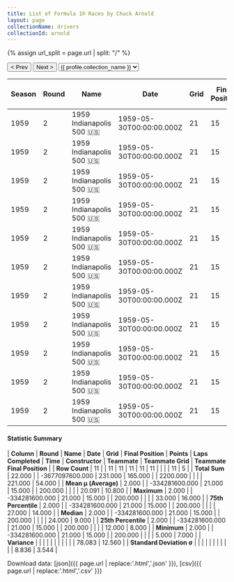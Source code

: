 ```yaml
---
title: List of Formula 1® Races by Chuck Arnold
layout: page
collectionName: drivers
collectionId: arnold
---
```


{% assign url_split = page.url | split: "/" %}
<div id="collection-navigation">
<button onclick="selector.options[selector.selectedIndex-1].value && (window.location = selector.options[selector.selectedIndex-1].value);">&lt; Prev</button>
<button onclick="selector.options[selector.selectedIndex+1].value && (window.location = selector.options[selector.selectedIndex+1].value);">Next &gt;</button>
<select id="selector" onchange="this.options[this.selectedIndex].value && (window.location = this.options[this.selectedIndex].value);">
  {% for collectionId in site.data[page.collectionName].refs %}
    {% if collectionId == page.collectionId %}
      {% assign selected = "selected" %}
    {% else %}
      {% assign selected = "" %}
    {% endif %}
    {% assign profile = site.data[page.collectionName][collectionId].profile %}
    <option value="/f1/{{ page.collectionName }}/{{ collectionId }}/{{ url_split[4] }}" {{ selected }}>{{ profile.collection_name }}</option>
  {% endfor %}
</select>
</div>

| Season | Round | Name | Date | Grid | Final Position | Points | Laps Completed | Time | Constructor | Teammate | Teammate Grid | Teammate Final Position |
|--|--|--|--|--|--|--|--|--|--|--|--|--|
| 1959 | 2 | 1959 Indianapolis 500 🇺🇸 | 1959-05-30T00:00:00.000Z | 21 | 15 | 0.0 | 200 | +8:19.86 | Kurtis Kraft 🇺🇸 | [Duane Carter 🇺🇸](/f1/drivers/darter) | 12 | 7 |
| 1959 | 2 | 1959 Indianapolis 500 🇺🇸 | 1959-05-30T00:00:00.000Z | 21 | 15 | 0.0 | 200 | +8:19.86 | Kurtis Kraft 🇺🇸 | [Eddie Johnson 🇺🇸](/f1/drivers/johnson) | 8 | 8 |
| 1959 | 2 | 1959 Indianapolis 500 🇺🇸 | 1959-05-30T00:00:00.000Z | 21 | 15 | 0.0 | 200 | +8:19.86 | Kurtis Kraft 🇺🇸 | [Paul Russo 🇺🇸](/f1/drivers/paul_russo) | 27 | 9 |
| 1959 | 2 | 1959 Indianapolis 500 🇺🇸 | 1959-05-30T00:00:00.000Z | 21 | 15 | 0.0 | 200 | +8:19.86 | Kurtis Kraft 🇺🇸 | [Jimmy Daywalt 🇺🇸](/f1/drivers/daywalt) | 13 | 14 |
| 1959 | 2 | 1959 Indianapolis 500 🇺🇸 | 1959-05-30T00:00:00.000Z | 21 | 15 | 0.0 | 200 | +8:19.86 | Kurtis Kraft 🇺🇸 | [Jim McWithey 🇺🇸](/f1/drivers/mcwithey) | 33 | 16 |
| 1959 | 2 | 1959 Indianapolis 500 🇺🇸 | 1959-05-30T00:00:00.000Z | 21 | 15 | 0.0 | 200 | +8:19.86 | Kurtis Kraft 🇺🇸 | [Don Freeland 🇺🇸](/f1/drivers/freeland) | 25 | R |
| 1959 | 2 | 1959 Indianapolis 500 🇺🇸 | 1959-05-30T00:00:00.000Z | 21 | 15 | 0.0 | 200 | +8:19.86 | Kurtis Kraft 🇺🇸 | [Bob Christie 🇺🇸](/f1/drivers/christie) | 24 | R |
| 1959 | 2 | 1959 Indianapolis 500 🇺🇸 | 1959-05-30T00:00:00.000Z | 21 | 15 | 0.0 | 200 | +8:19.86 | Kurtis Kraft 🇺🇸 | [Bobby Grim 🇺🇸](/f1/drivers/grim) | 5 | R |
| 1959 | 2 | 1959 Indianapolis 500 🇺🇸 | 1959-05-30T00:00:00.000Z | 21 | 15 | 0.0 | 200 | +8:19.86 | Kurtis Kraft 🇺🇸 | [Chuck Weyant 🇺🇸](/f1/drivers/weyant) | 29 | R |
| 1959 | 2 | 1959 Indianapolis 500 🇺🇸 | 1959-05-30T00:00:00.000Z | 21 | 15 | 0.0 | 200 | +8:19.86 | Kurtis Kraft 🇺🇸 | [Jud Larson 🇺🇸](/f1/drivers/larson) | 19 | R |
| 1959 | 2 | 1959 Indianapolis 500 🇺🇸 | 1959-05-30T00:00:00.000Z | 21 | 15 | 0.0 | 200 | +8:19.86 | Kurtis Kraft 🇺🇸 | [Red Amick 🇺🇸](/f1/drivers/amick) | 26 | R |

#### Statistic Summary

| **Column** | **Round** | **Name** | **Date** | **Grid** | **Final Position** | **Points** | **Laps Completed** | **Time** | **Constructor** | **Teammate** | **Teammate Grid** | **Teammate Final Position** |
| **Row Count** | 11 |  | 11 | 11 | 11 | 11 | 11 |  |  |  | 11 | 5 |
| **Total Sum** | 22.000 |  | -3677097600.000 | 231.000 | 165.000 |  | 2200.000 |  |  |  | 221.000 | 54.000 |
| **Mean μ (Average)** | 2.000 |  | -334281600.000 | 21.000 | 15.000 |  | 200.000 |  |  |  | 20.091 | 10.800 |
| **Maximum** | 2.000 |  | -334281600.000 | 21.000 | 15.000 |  | 200.000 |  |  |  | 33.000 | 16.000 |
| **75th Percentile** | 2.000 |  | -334281600.000 | 21.000 | 15.000 |  | 200.000 |  |  |  | 27.000 | 14.000 |
| **Median** | 2.000 |  | -334281600.000 | 21.000 | 15.000 |  | 200.000 |  |  |  | 24.000 | 9.000 |
| **25th Percentile** | 2.000 |  | -334281600.000 | 21.000 | 15.000 |  | 200.000 |  |  |  | 12.000 | 8.000 |
| **Minimum** | 2.000 |  | -334281600.000 | 21.000 | 15.000 |  | 200.000 |  |  |  | 5.000 | 7.000 |
| **Variance** |  |  |  |  |  |  |  |  |  |  | 78.083 | 12.560 |
| **Standard Deviation σ** |  |  |  |  |  |  |  |  |  |  | 8.836 | 3.544 |

Download data: [json]({{ page.url | replace:'.html','.json' }}), [csv]({{ page.url | replace:'.html','.csv' }})
